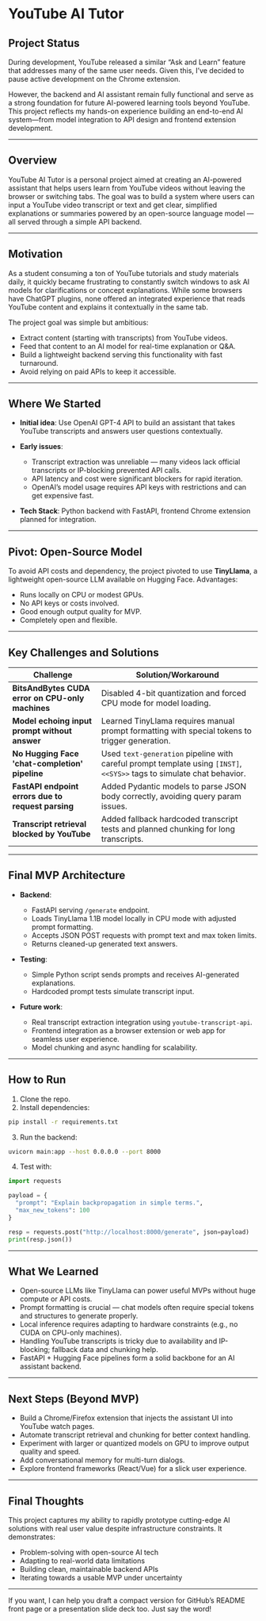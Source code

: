 # YouTube AI Tutor

## Project Status

During development, YouTube released a similar “Ask and Learn” feature that addresses many of the same user needs. Given this, I’ve decided to pause active development on the Chrome extension.

However, the backend and AI assistant remain fully functional and serve as a strong foundation for future AI-powered learning tools beyond YouTube. This project reflects my hands-on experience building an end-to-end AI system—from model integration to API design and frontend extension development.

---



## Overview

YouTube AI Tutor is a personal project aimed at creating an AI-powered assistant that helps users learn from YouTube videos without leaving the browser or switching tabs. The goal was to build a system where users can input a YouTube video transcript or text and get clear, simplified explanations or summaries powered by an open-source language model — all served through a simple API backend.

---

## Motivation

As a student consuming a ton of YouTube tutorials and study materials daily, it quickly became frustrating to constantly switch windows to ask AI models for clarifications or concept explanations. While some browsers have ChatGPT plugins, none offered an integrated experience that reads YouTube content and explains it contextually in the same tab.

The project goal was simple but ambitious:

* Extract content (starting with transcripts) from YouTube videos.
* Feed that content to an AI model for real-time explanation or Q\&A.
* Build a lightweight backend serving this functionality with fast turnaround.
* Avoid relying on paid APIs to keep it accessible.

---

## Where We Started

* **Initial idea**: Use OpenAI GPT-4 API to build an assistant that takes YouTube transcripts and answers user questions contextually.
* **Early issues**:

  * Transcript extraction was unreliable — many videos lack official transcripts or IP-blocking prevented API calls.
  * API latency and cost were significant blockers for rapid iteration.
  * OpenAI’s model usage requires API keys with restrictions and can get expensive fast.
* **Tech Stack**: Python backend with FastAPI, frontend Chrome extension planned for integration.

---

## Pivot: Open-Source Model

To avoid API costs and dependency, the project pivoted to use **TinyLlama**, a lightweight open-source LLM available on Hugging Face. Advantages:

* Runs locally on CPU or modest GPUs.
* No API keys or costs involved.
* Good enough output quality for MVP.
* Completely open and flexible.

---

## Key Challenges and Solutions

| Challenge                                          | Solution/Workaround                                                                                                    |
| -------------------------------------------------- | ---------------------------------------------------------------------------------------------------------------------- |
| **BitsAndBytes CUDA error on CPU-only machines**   | Disabled 4-bit quantization and forced CPU mode for model loading.                                                     |
| **Model echoing input prompt without answer**      | Learned TinyLlama requires manual prompt formatting with special tokens to trigger generation.                         |
| **No Hugging Face 'chat-completion' pipeline**     | Used `text-generation` pipeline with careful prompt template using `[INST]`, `<<SYS>>` tags to simulate chat behavior. |
| **FastAPI endpoint errors due to request parsing** | Added Pydantic models to parse JSON body correctly, avoiding query param issues.                                       |
| **Transcript retrieval blocked by YouTube**        | Added fallback hardcoded transcript tests and planned chunking for long transcripts.                                   |

---

## Final MVP Architecture

* **Backend**:

  * FastAPI serving `/generate` endpoint.
  * Loads TinyLlama 1.1B model locally in CPU mode with adjusted prompt formatting.
  * Accepts JSON POST requests with prompt text and max token limits.
  * Returns cleaned-up generated text answers.

* **Testing**:

  * Simple Python script sends prompts and receives AI-generated explanations.
  * Hardcoded prompt tests simulate transcript input.

* **Future work**:

  * Real transcript extraction integration using `youtube-transcript-api`.
  * Frontend integration as a browser extension or web app for seamless user experience.
  * Model chunking and async handling for scalability.

---

## How to Run

1. Clone the repo.
2. Install dependencies:

```bash
pip install -r requirements.txt
```

3. Run the backend:

```bash
uvicorn main:app --host 0.0.0.0 --port 8000
```

4. Test with:

```python
import requests

payload = {
  "prompt": "Explain backpropagation in simple terms.",
  "max_new_tokens": 100
}

resp = requests.post("http://localhost:8000/generate", json=payload)
print(resp.json())
```

---

## What We Learned

* Open-source LLMs like TinyLlama can power useful MVPs without huge compute or API costs.
* Prompt formatting is crucial — chat models often require special tokens and structures to generate properly.
* Local inference requires adapting to hardware constraints (e.g., no CUDA on CPU-only machines).
* Handling YouTube transcripts is tricky due to availability and IP-blocking; fallback data and chunking help.
* FastAPI + Hugging Face pipelines form a solid backbone for an AI assistant backend.

---

## Next Steps (Beyond MVP)

* Build a Chrome/Firefox extension that injects the assistant UI into YouTube watch pages.
* Automate transcript retrieval and chunking for better context handling.
* Experiment with larger or quantized models on GPU to improve output quality and speed.
* Add conversational memory for multi-turn dialogs.
* Explore frontend frameworks (React/Vue) for a slick user experience.

---

## Final Thoughts

This project captures my ability to rapidly prototype cutting-edge AI solutions with real user value despite infrastructure constraints. It demonstrates:

* Problem-solving with open-source AI tech
* Adapting to real-world data limitations
* Building clean, maintainable backend APIs
* Iterating towards a usable MVP under uncertainty

---

If you want, I can help you draft a compact version for GitHub’s README front page or a presentation slide deck too. Just say the word!
